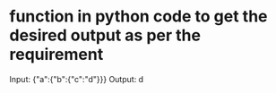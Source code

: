 # function in python code to get the desired output as per the requirement 

Input: {"a":{"b":{"c":"d"}}}
Output: d
